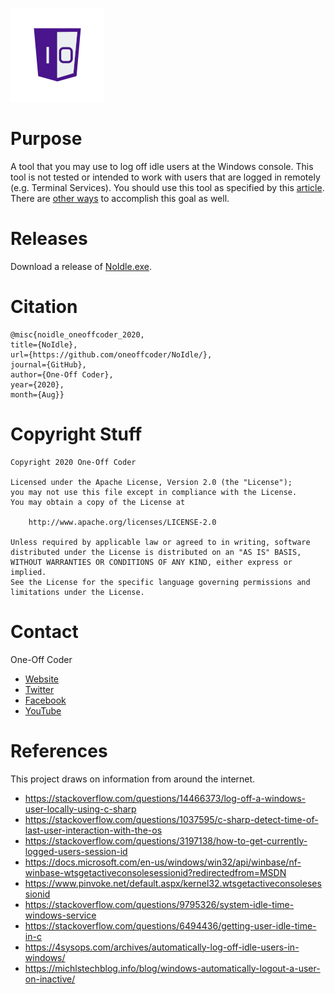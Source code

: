 ![One-Off Coder Logo](logo.png "One-Off Coder")

# Purpose

A tool that you may use to log off idle users at the Windows console. This tool is not tested or intended
to work with users that are logged in remotely (e.g. Terminal Services). You should
use this tool as specified by this [article](https://4sysops.com/archives/automatically-log-off-idle-users-in-windows/).
There are [other ways](https://michlstechblog.info/blog/windows-automatically-logout-a-user-on-inactive/) to accomplish this goal as well.

# Releases

Download a release of [NoIdle.exe](https://github.com/oneoffcoder/NoIdle/releases).

# Citation

```
@misc{noidle_oneoffcoder_2020, 
title={NoIdle}, 
url={https://github.com/oneoffcoder/NoIdle/}, 
journal={GitHub},
author={One-Off Coder}, 
year={2020}, 
month={Aug}}
```

# Copyright Stuff

```
Copyright 2020 One-Off Coder

Licensed under the Apache License, Version 2.0 (the "License");
you may not use this file except in compliance with the License.
You may obtain a copy of the License at

    http://www.apache.org/licenses/LICENSE-2.0

Unless required by applicable law or agreed to in writing, software
distributed under the License is distributed on an "AS IS" BASIS,
WITHOUT WARRANTIES OR CONDITIONS OF ANY KIND, either express or implied.
See the License for the specific language governing permissions and
limitations under the License.
```


# Contact

One-Off Coder

* [Website](https://www.oneoffcoder.com)
* [Twitter](https://twitter.com/oneoffcoder)
* [Facebook](https://www.facebook.com/oneoffcoder)
* [YouTube](https://www.youtube.com/channel/UCCCv8Glpb2dq2mhUj5mcHCQ)

# References

This project draws on information from around the internet.

* https://stackoverflow.com/questions/14466373/log-off-a-windows-user-locally-using-c-sharp
* https://stackoverflow.com/questions/1037595/c-sharp-detect-time-of-last-user-interaction-with-the-os
* https://stackoverflow.com/questions/3197138/how-to-get-currently-logged-users-session-id
* https://docs.microsoft.com/en-us/windows/win32/api/winbase/nf-winbase-wtsgetactiveconsolesessionid?redirectedfrom=MSDN
* https://www.pinvoke.net/default.aspx/kernel32.wtsgetactiveconsolesessionid
* https://stackoverflow.com/questions/9795326/system-idle-time-windows-service
* https://stackoverflow.com/questions/6494436/getting-user-idle-time-in-c
* https://4sysops.com/archives/automatically-log-off-idle-users-in-windows/
* https://michlstechblog.info/blog/windows-automatically-logout-a-user-on-inactive/
